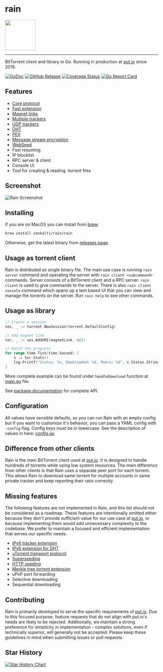rain
====

<img src="https://github.com/cenkalti/rain/raw/master/logo.png" width="100">

---

BitTorrent client and library in Go. Running in production at [put.io](putio-link) since 2019.

[![GoDoc](https://godoc.org/github.com/cenkalti/rain?status.svg)](https://pkg.go.dev/github.com/cenkalti/rain/torrent?tab=doc)
[![GitHub Release](https://img.shields.io/github/release/cenkalti/rain.svg)](https://github.com/cenkalti/rain/releases)
[![Coverage Status](https://coveralls.io/repos/github/cenkalti/rain/badge.svg)](https://coveralls.io/github/cenkalti/rain)
[![Go Report Card](https://goreportcard.com/badge/github.com/cenkalti/rain)](https://goreportcard.com/report/github.com/cenkalti/rain)

Features
--------
- [Core protocol](http://bittorrent.org/beps/bep_0003.html)
- [Fast extension](http://bittorrent.org/beps/bep_0006.html)
- [Magnet links](http://bittorrent.org/beps/bep_0009.html)
- [Multiple trackers](http://bittorrent.org/beps/bep_0012.html)
- [UDP trackers](http://bittorrent.org/beps/bep_0015.html)
- [DHT](http://bittorrent.org/beps/bep_0005.html)
- [PEX](http://bittorrent.org/beps/bep_0011.html)
- [Message stream encryption](http://wiki.vuze.com/w/Message_Stream_Encryption)
- [WebSeed](http://bittorrent.org/beps/bep_0019.html)
- Fast resuming
- IP blocklist
- RPC server & client
- Console UI
- Tool for creating & reading .torrent files

Screenshot
----------
![Rain Screenshot](https://cl.ly/b03c639da66c/Screen%20Shot%202019-09-30%20at%2019.04.00.png)

Installing
----------

If you are on MacOS you can install from [brew](https://brew.sh/):
```sh
brew install cenkalti/rain/rain
```

Otherwise, get the latest binary from [releases page](https://github.com/cenkalti/rain/releases).

Usage as torrent client
-----------------------

Rain is distributed as single binary file.
The main use case is running `rain server` command and operating the server with `rain client <subcommand>` commands.
Server consists of a BitTorrent client and a RPC server.
`rain client` is used to give commands to the server.
There is also `rain client console` command which opens up a text based UI that you can view and manage the torrents on the server.
Run `rain help` to see other commands.

Usage as library
----------------

```go
// Create a session
ses, _ := torrent.NewSession(torrent.DefaultConfig)

// Add magnet link
tor, _ := ses.AddURI(magnetLink, nil)

// Watch the progress
for range time.Tick(time.Second) {
	s := tor.Stats()
	log.Printf("Status: %s, Downloaded: %d, Peers: %d", s.Status.String(), s.Bytes.Completed, s.Peers.Total)
}
```

More complete example can be found under `handleDownload` function at [main.go](https://github.com/cenkalti/rain/blob/master/main.go) file.

See [package documentation](https://pkg.go.dev/github.com/cenkalti/rain/torrent?tab=doc) for complete API.

Configuration
-------------

All values have sensible defaults, so you can run Rain with an empty config but if you want to customize it's behavior,
you can pass a YAML config with `-config` flag. Config keys must be in lowercase.
See the description of values in here: [config.go](https://github.com/cenkalti/rain/blob/master/torrent/config.go)

Difference from other clients
-----------------------------

Rain is the main BitTorrent client used at [put.io](putio-link).
It is designed to handle hundreds of torrents while using low system resources.
The main difference from other clients is that Rain uses a separate peer port for each torrent.
This allows Rain to download same torrent for multiple accounts in same private tracker and keep reporting their ratio correctly.

Missing features
----------------

The following features are not implemented in Rain, and this list should not be considered as a roadmap. These features are intentionally omitted either because they don't provide sufficient value for our use case at [put.io](putio-link), or because implementing them would add unnecessary complexity to the codebase. We prefer to maintain a focused and efficient implementation that serves our specific needs.

- [IPv6 tracker extension](http://bittorrent.org/beps/bep_0007.html)
- [IPv6 extension for DHT](http://bittorrent.org/beps/bep_0032.html)
- [uTorrent transport protocol](http://bittorrent.org/beps/bep_0029.html)
- [Superseeding](http://bittorrent.org/beps/bep_0016.html)
- [HTTP seeding](http://bittorrent.org/beps/bep_0017.html)
- [Merkle tree torrent extension](http://bittorrent.org/beps/bep_0030.html)
- uPnP port forwarding
- Selective downloading
- Sequential downloading

Contributing
------------

Rain is primarily developed to serve the specific requirements of [put.io](putio-link). Due to this focused purpose, feature requests that do not align with put.io's needs are likely to be rejected. Additionally, we maintain a strong preference for simplicity in implementation - complex solutions, even if technically superior, will generally not be accepted. Please keep these guidelines in mind when submitting issues or pull requests.

Star History
------------

[![Star History Chart](https://api.star-history.com/svg?repos=cenkalti/rain&type=Date)](https://star-history.com/#cenkalti/rain&Date)

[putio-link]: https://put.io
